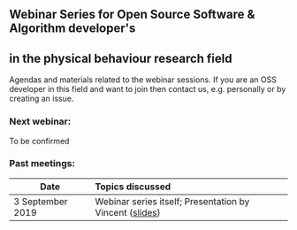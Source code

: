 ## Webinar Series for Open Source Software & Algorithm developer's
## in the physical behaviour research field

Agendas and materials related to the webinar sessions. If you are an OSS developer in this field and want to join then contact us, e.g. personally or by creating an issue.

### Next webinar:

To be confirmed


### Past meetings:

| Date | Topics discussed | 
| ---- | :--------------- |
| 3 September 2019 | Webinar series itself; Presentation by Vincent ([slides](slides/slides_OSSdevelopers_webinar_3September2019.pdf)) |
